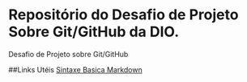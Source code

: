 # Repositório do Desafio de Projeto Sobre Git/GitHub da DIO.
Desafio de Projeto sobre Git/GitHub

##Links Utéis
[Sintaxe Basica Markdown](https://www.markdownguide.org/basic-syntax/)
